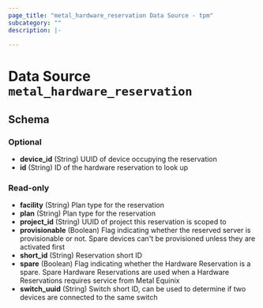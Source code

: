 ```yaml
---
page_title: "metal_hardware_reservation Data Source - tpm"
subcategory: ""
description: |-
  
---
```


# Data Source `metal_hardware_reservation`





## Schema

### Optional

- **device_id** (String) UUID of device occupying the reservation
- **id** (String) ID of the hardware reservation to look up

### Read-only

- **facility** (String) Plan type for the reservation
- **plan** (String) Plan type for the reservation
- **project_id** (String) UUID of project this reservation is scoped to
- **provisionable** (Boolean) Flag indicating whether the reserved server is provisionable or not. Spare devices can't be provisioned unless they are activated first
- **short_id** (String) Reservation short ID
- **spare** (Boolean) Flag indicating whether the Hardware Reservation is a spare. Spare Hardware Reservations are used when a Hardware Reservations requires service from Metal Equinix
- **switch_uuid** (String) Switch short ID, can be used to determine if two devices are connected to the same switch


